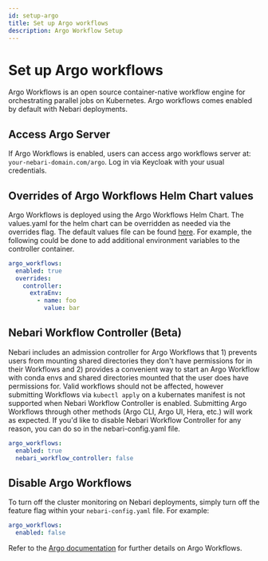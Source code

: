 ```yaml
---
id: setup-argo
title: Set up Argo workflows
description: Argo Workflow Setup
---
```


# Set up Argo workflows

Argo Workflows is an open source container-native workflow engine for orchestrating parallel jobs on Kubernetes. Argo
workflows comes enabled by default with Nebari deployments.

## Access Argo Server

If Argo Workflows is enabled, users can access argo workflows server at: `your-nebari-domain.com/argo`. Log in via
Keycloak with your usual credentials.

## Overrides of Argo Workflows Helm Chart values

Argo Workflows is deployed using the Argo Workflows Helm Chart. The values.yaml for the helm chart can be overridden as
needed via the overrides flag. The default values file can be found
[here](https://github.com/argoproj/argo-helm/blob/argo-workflows-0.22.9/charts/argo-workflows/values.yaml). For example,
the following could be done to add additional environment variables to the controller container.

```yaml
argo_workflows:
  enabled: true
  overrides:
    controller:
      extraEnv:
        - name: foo
          value: bar
```

## Nebari Workflow Controller (Beta)

Nebari includes an admission controller for Argo Workflows that 1) prevents users from mounting shared directories they don't have permissions for in their Workflows and 2) provides a convenient way to start an Argo Workflow with conda envs and shared directories mounted that the user does have permissions for. Valid workflows should not be affected, however submitting Workflows via `kubectl apply` on a kubernates manifest is not supported when Nebari Workflow Controller is enabled. Submitting Argo Workflows through other methods (Argo CLI, Argo UI, Hera, etc.) will work as expected. If you'd like to disable Nebari Workflow Controller for any reason, you can do so in the nebari-config.yaml file.

```yaml
argo_workflows:
  enabled: true
  nebari_workflow_controller: false
```

## Disable Argo Workflows

To turn off the cluster monitoring on Nebari deployments, simply turn off the feature flag within your
`nebari-config.yaml` file. For example:

```yaml
argo_workflows:
  enabled: false
```

Refer to the [Argo documentation](https://argoproj.github.io/argo-workflows/) for further details on Argo Workflows.
